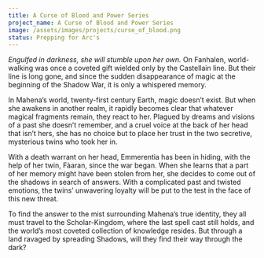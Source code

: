 ```yaml
---
title: A Curse of Blood and Power Series
project_name: A Curse of Blood and Power Series
image: /assets/images/projects/curse_of_blood.png
status: Prepping for Arc's
---
```

*Engulfed in darkness, she will stumble upon her own.*
On Fanhalen, world-walking was once a coveted gift wielded only by the Castellain line. But their line is long gone, and since the sudden disappearance of magic at the beginning of the Shadow War, it is only a whispered memory.

In Mahena’s world, twenty-first century Earth, magic doesn’t exist. But when she awakens in another realm, it rapidly becomes clear that whatever magical fragments remain, they react to her. Plagued by dreams and visions of a past she doesn’t remember, and a cruel voice at the back of her head that isn’t hers, she has no choice but to place her trust in the two secretive, mysterious twins who took her in. 

With a death warrant on her head, Emmerentia has been in hiding, with the help of her twin, Fàaran, since the war began. When she learns that a part of her memory might have been stolen from her, she decides to come out of the shadows in search of answers. With a complicated past and twisted emotions, the twins’ unwavering loyalty will be put to the test in the face of this new threat. 

To find the answer to the mist surrounding Mahena’s true identity, they all must travel to the Scholar-Kingdom, where the last spell cast still holds, and the world’s most coveted collection of  knowledge resides. But through a land ravaged by spreading Shadows, will they find their way through the dark? 
